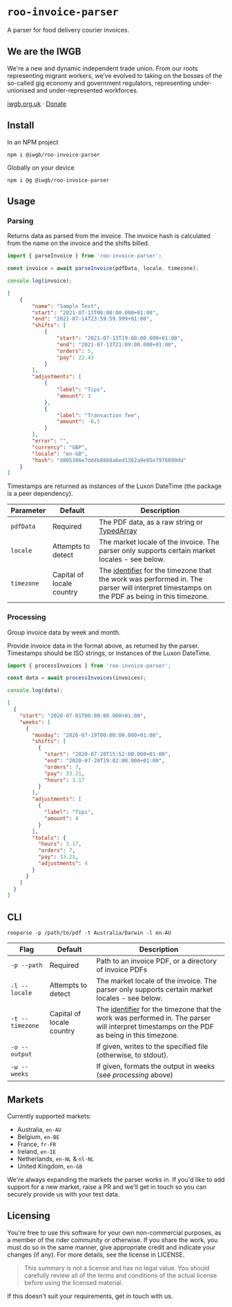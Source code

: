 # `roo-invoice-parser`

A parser for food delivery courier invoices.

## We are the IWGB
We're a new and dynamic independent trade union. From our roots representing migrant workers, we’ve evolved to taking on the bosses of the so-called gig economy and government regulators, representing under-unionised and under-represented workforces.

[iwgb.org.uk](https://iwgb.org.uk) · [Donate](https://iwgb.org.uk/donate)

## Install
In an NPM project
```
npm i @iwgb/roo-invoice-parser
```

Globally on your device
```
npm i @g @iwgb/roo-invoice-parser
```

## Usage

### Parsing
Returns data as parsed from the invoice. The invoice hash is calculated from the name on the invoice and the shifts billed.
```js
import { parseInvoice } from 'roo-invoice-parser';

const invoice = await parseInvoice(pdfData, locale, timezone);

console.log(invoice);
```

```json
[
    {
        "name": "Sample Text",
        "start": "2021-07-13T00:00:00.000+01:00",
        "end": "2021-07-14T23:59:59.999+01:00",
        "shifts": [
            {
                "start": "2021-07-13T19:00:00.000+01:00",
                "end": "2021-07-13T21:09:00.000+01:00",
                "orders": 5,
                "pay": 22.43
            }
        ],
        "adjustments": [
            {
                "label": "Tips",
                "amount": 3
            },
            {
                "label": "Transaction fee",
                "amount": -0.5
            }
        ],
        "error": "",
        "currency": "GBP",
        "locale": "en-GB",
        "hash": "d805386e7dd4b8888a6ed1362a9e05e7976899dd"
    }
]
```

Timestamps are returned as instances of the Luxon DateTime (the package is a peer dependency).

| Parameter  | Default                   | Description                                                                                                                                                                                                |
|------------|---------------------------|------------------------------------------------------------------------------------------------------------------------------------------------------------------------------------------------------------|
| `pdfData`  | Required                  | The PDF data, as a raw string or [TypedArray](https://developer.mozilla.org/en-US/docs/Web/JavaScript/Reference/Global_Objects/TypedArray)                                                                 |
| `locale`   | Attempts to detect        | The market locale of the invoice. The parser only supports certain market locales - see below.                                                                                                             |
| `timezone` | Capital of locale country | The [identifier](https://en.wikipedia.org/wiki/List_of_tz_database_time_zones) for the timezone that the work was performed in. The parser will interpret timestamps on the PDF as being in this timezone. |

### Processing
Group invoice data by week and month.

Provide invoice data in the format above, as returned by the parser. Timestamps should be ISO strings, or instances of the Luxon DateTime.

```js
import { processInvoices } from 'roo-invoice-parser';

const data = await processInvoices(invoices);

console.log(data);
```

```json
[
  {
    "start": "2020-07-01T00:00:00.000+01:00",
    "weeks": [
      {
        "monday": "2020-07-19T00:00:00.000+01:00",
        "shifts": [
          {
            "start": "2020-07-20T15:52:00.000+01:00",
            "end": "2020-07-20T19:02:00.000+01:00",
            "orders": 7,
            "pay": 33.21,
            "hours": 3.17
          }
        ],
        "adjustments": [
          {
            "label": "Tips",
            "amount": 4
          }
        ],
        "totals": {
          "hours": 3.17,
          "orders": 7,
          "pay": 33.21,
          "adjustments": 4
        }
      }
    ]
  }
]
```

## CLI
```
rooparse -p /path/to/pdf -t Australia/Darwin -l en-AU
```

| Flag            | Default                   | Description                                                                                                                                                                                                |
|-----------------|---------------------------|------------------------------------------------------------------------------------------------------------------------------------------------------------------------------------------------------------|
| `-p --path`     | Required                  | Path to an invoice PDF, or a directory of invoice PDFs                                                                                                                                                     |
| `-l --locale`   | Attempts to detect        | The market locale of the invoice. The parser only supports certain market locales - see below.                                                                                                             |
| `-t --timezone` | Capital of locale country | The [identifier](https://en.wikipedia.org/wiki/List_of_tz_database_time_zones) for the timezone that the work was performed in. The parser will interpret timestamps on the PDF as being in this timezone. |
| `-o --output`   |                           | If given, writes to the specified file (otherwise, to stdout).                                                                                                                                             |
| `-w --weeks`    |                           | If given, formats the output in weeks (see *processing* above)                                                                                                                                             |

## Markets
Currently supported markets:
* Australia, `en-AU`
* Belgium, `en-BE`
* France, `fr-FR`
* Ireland, `en-IE`
* Netherlands, `en-NL` & `nl-NL`
* United Kingdom, `en-GB`

We're always expanding the markets the parser works in. If you'd like to add support for a new market, raise a PR and we'll get in touch so you can securely provide us with your test data.

## Licensing
You're free to use this software for your own non-commercial purposes, as a member of the rider community or otherwise. If you share the work, you must do so in the same manner, give appropriate credit and indicate your changes (if any). For more details, see the license in LICENSE.

>This summary is not a license and has no legal value. You should carefully review all of the terms and conditions of the actual license before using the licensed material.

If this doesn't suit your requirements, get in touch with us.
